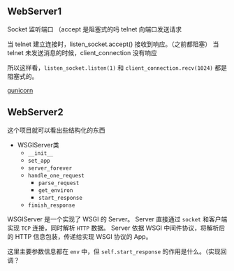 
## WebServer1

Socket 监听端口
    （accept 是阻塞式的吗
telnet 向端口发送请求

当 telnet 建立连接时，listen_socket.accept() 接收到响应。（之前都阻塞）
当 telnet 未发送消息的时候，client_connection 没有响应

所以这样看，`listen_socket.listen(1)` 和 `client_connection.recv(1024)` 都是阻塞式的。



[gunicorn](https://github.com/benoitc/gunicorn/commit/52b950945fb1a399d171d42234b74afaba7eb579)

## WebServer2

这个项目就可以看出些结构化的东西

* WSGIServer类
    * `__init__`
    * `set_app`
    * `server_forever`
    * `handle_one_request`
        * `parse_request`
        * `get_environ`
        * `start_response`
    * `finish_response`

WSGIServer 是一个实现了 WSGI 的 Server。
Server 直接通过 `socket` 和客户端实现 `TCP` 连接，同时解析 `HTTP` 数据。
Server 依据 WSGI 中间件协议，将解析后的 HTTP 信息包装，传递给实现 WSGI 协议的 App。

这里主要参数信息都在 `env` 中，但 `self.start_response` 的作用是什么。（实现回调？

